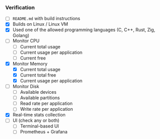 ### Verification


- [ ] `README.md` with build instructions
- [x] Builds on Linux / Linux VM
- [x] Used one of the allowed programming languages (C, C++, Rust, Zig, Golang)
- [ ] Monitor CPU
	- [ ] Current total usage
	- [ ] Current usage per application
	- [ ] Current free
- [x] Monitor Memory
	- [x] Current total usage
	- [x] Current total free
	- [x] Current usage per application
- [ ] Monitor Disk
	- [ ] Available devices
	- [ ] Available partitions
	- [ ] Read rate per application
	- [ ] Write rate per application
- [x] Real-time stats collection
- [ ] UI (check any or both)
	- [ ] Terminal-based UI
	- [ ] Prometheus + Grafana